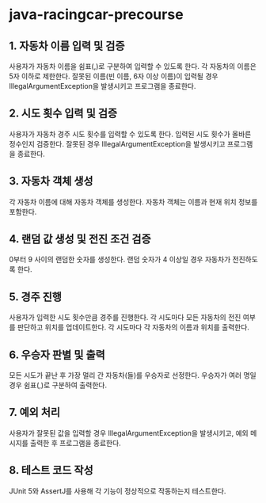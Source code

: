 # java-racingcar-precourse
## 1. 자동차 이름 입력 및 검증
사용자가 자동차 이름을 쉼표(,)로 구분하여 입력할 수 있도록 한다.
각 자동차의 이름은 5자 이하로 제한한다.
잘못된 이름(빈 이름, 6자 이상 이름)이 입력될 경우 IllegalArgumentException을 발생시키고 프로그램을 종료한다.
## 2. 시도 횟수 입력 및 검증
사용자가 자동차 경주 시도 횟수를 입력할 수 있도록 한다.
입력된 시도 횟수가 올바른 정수인지 검증한다. 잘못된 경우 IllegalArgumentException을 발생시키고 프로그램을 종료한다.
## 3. 자동차 객체 생성
각 자동차 이름에 대해 자동차 객체를 생성한다.
자동차 객체는 이름과 현재 위치 정보를 포함한다.
## 4. 랜덤 값 생성 및 전진 조건 검증
0부터 9 사이의 랜덤한 숫자를 생성한다.
랜덤 숫자가 4 이상일 경우 자동차가 전진하도록 한다.
## 5. 경주 진행
사용자가 입력한 시도 횟수만큼 경주를 진행한다.
각 시도마다 모든 자동차의 전진 여부를 판단하고 위치를 업데이트한다.
각 시도마다 각 자동차의 이름과 위치를 출력한다.
## 6. 우승자 판별 및 출력
모든 시도가 끝난 후 가장 멀리 간 자동차(들)를 우승자로 선정한다.
우승자가 여러 명일 경우 쉼표(,)로 구분하여 출력한다.
## 7. 예외 처리
사용자가 잘못된 값을 입력할 경우 IllegalArgumentException을 발생시키고, 예외 메시지를 출력한 후 프로그램을 종료한다.
## 8. 테스트 코드 작성
JUnit 5와 AssertJ를 사용해 각 기능이 정상적으로 작동하는지 테스트한다.
